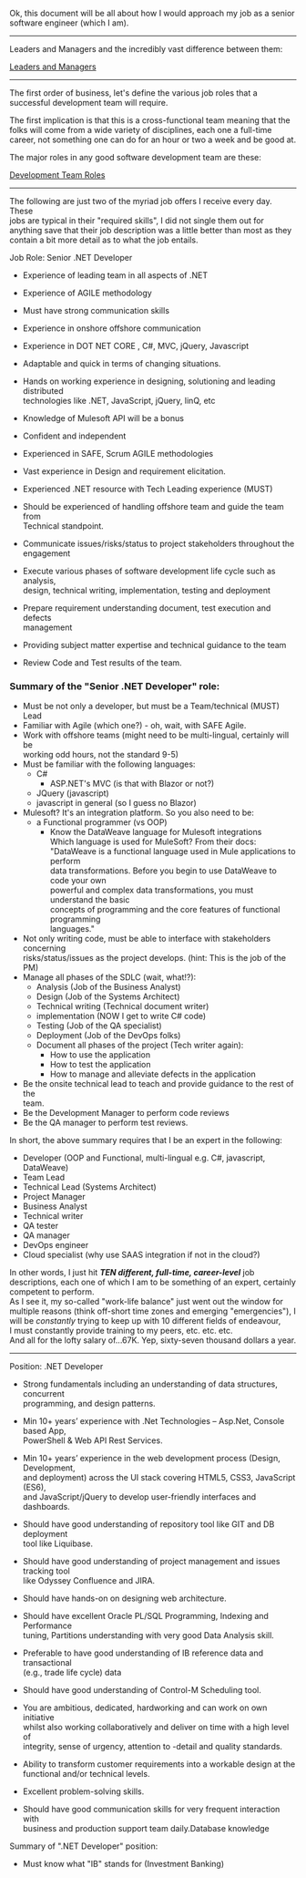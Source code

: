 
Ok, this document will be all about how I would approach my job as a senior  
software engineer (which I am).  

<hr>  

Leaders and Managers and the incredibly vast difference between them:  

[Leaders and Managers][LeadersAndManagers-Url]  

<hr>  

The first order of business, let's define the various job roles that a  
successful development team will require.  

The first implication is that this is a cross-functional team meaning that the  
folks will come from a wide variety of disciplines, each one a full-time  
career, not something one can do for an hour or two a week and be good at.  

The major roles in any good software development team are these:  

[Development Team Roles][DevelopmentTeamRoles-Url]  

<hr>  

The following are just two of the myriad job offers I receive every day. These  
jobs are typical in their "required skills", I did not single them out for  
anything save that their job description was a little better than most as they  
contain a bit more detail as to what the job entails.  

Job Role: Senior .NET Developer

- Experience of leading team in all aspects of .NET

- Experience of AGILE methodology

- Must have strong communication skills

- Experience in onshore offshore communication 

- Experience in DOT NET CORE , C#, MVC, jQuery, Javascript

- Adaptable and quick in terms of changing situations.

- Hands on working experience in designing, solutioning and leading distributed  
  technologies like .NET, JavaScript, jQuery, linQ, etc

- Knowledge of Mulesoft API will be a bonus

- Confident and independent                    

- Experienced in SAFE, Scrum AGILE methodologies

- Vast experience in Design and requirement elicitation.

- Experienced .NET resource with Tech Leading experience (MUST)

- Should be experienced of handling offshore team and guide the team from  
  Technical standpoint.

- Communicate issues/risks/status to project stakeholders throughout the  
  engagement 

- Execute various phases of software development life cycle such as analysis,  
  design, technical writing, implementation, testing and deployment            

- Prepare requirement understanding document, test execution and defects  
  management           

- Providing subject matter expertise and technical guidance to the team

- Review Code and Test results of the team.  

### Summary of the "Senior .NET Developer" role:  
- Must be not only a developer, but must be a Team/technical (MUST) Lead  
- Familiar with Agile (which one?) - oh, wait, with SAFE Agile.
- Work with offshore teams (might need to be multi-lingual, certainly will be  
  working odd hours, not the standard 9-5)  
- Must be familiar with the following languages:  
  - C#  
    - ASP.NET's MVC (is that with Blazor or not?)  
  - JQuery (javascript)
  - javascript in general (so I guess no Blazor)  
- Mulesoft? It's an integration platform. So you also need to be:  
  - a Functional programmer (vs OOP)
    - Know the DataWeave language for Mulesoft integrations  
    Which language is used for MuleSoft? From their docs:  
      "DataWeave is a functional language used in Mule applications to perform  
      data transformations. Before you begin to use DataWeave to code your own  
      powerful and complex data transformations, you must understand the basic  
      concepts of programming and the core features of functional programming  
      languages."  
- Not only writing code, must be able to interface with stakeholders concerning  
  risks/status/issues as the project develops. (hint: This is the job of the PM)  
- Manage all phases of the SDLC (wait, what!?):  
  - Analysis (Job of the Business Analyst)
  - Design (Job of the Systems Architect)  
  - Technical writing (Technical document writer)  
  - implementation (NOW I get to write C# code)
  - Testing (Job of the QA specialist)  
  - Deployment (Job of the DevOps folks)  
  - Document all phases of the project (Tech writer again):
    - How to use the application
    - How to test the application
    - How to manage and alleviate defects in the application  
- Be the onsite technical lead to teach and provide guidance to the rest of the  
  team.
- Be the Development Manager to perform code reviews  
- Be the QA manager to perform test reviews.  

In short, the above summary requires that I be an expert in the following:  
- Developer (OOP and Functional, multi-lingual e.g. C#, javascript, DataWeave)  
- Team Lead
- Technical Lead (Systems Architect)  
- Project Manager
- Business Analyst
- Technical writer  
- QA tester
- QA manager
- DevOps engineer
- Cloud specialist (why use SAAS integration if not in the cloud?)

In other words, I just hit ***TEN different, full-time, career-level*** job  
descriptions, each one of which I am to be something of an expert, certainly  
competent to perform.  
As I see it, my so-called "work-life balance" just went out the window for  
multiple reasons (think off-short time zones and emerging "emergencies"), I  
will be *constantly* trying to keep up with 10 different fields of endeavour,  
I must constantly provide training to my peers, etc. etc. etc.  
And all for the lofty salary of...67K. Yep, sixty-seven thousand dollars a year.  

<hr>  

Position: .NET Developer

- Strong fundamentals including an understanding of data structures, concurrent  
  programming, and design patterns.

- Min 10+ years’ experience with .Net Technologies – Asp.Net, Console based App,  
  PowerShell & Web API Rest Services.

- Min 10+ years’ experience in the web development process (Design, Development,  
  and deployment) across the UI stack covering HTML5, CSS3, JavaScript (ES6),  
  and JavaScript/jQuery to develop user-friendly interfaces and dashboards.

- Should have good understanding of repository tool like GIT and DB deployment  
  tool like Liquibase.

- Should have good understanding of project management and issues tracking tool  
  like Odyssey Confluence and JIRA.

- Should have hands-on on designing web architecture.

- Should have excellent Oracle PL/SQL Programming, Indexing and Performance  
  tuning, Partitions understanding with very good Data Analysis skill.

- Preferable to have good understanding of IB reference data and transactional  
  (e.g., trade life cycle) data

- Should have good understanding of Control-M Scheduling tool.

- You are ambitious, dedicated, hardworking and can work on own initiative  
  whilst also working collaboratively and deliver on time with a high level of  
  integrity, sense of urgency, attention to -detail and quality standards.

- Ability to transform customer requirements into a workable design at the  
  functional and/or technical levels.

- Excellent problem-solving skills.

- Should have good communication skills for very frequent interaction with  
  business and production support team daily.Database knowledge
 
 Summary of ".NET Developer" position:
 - Must know what "IB" stands for (Investment Banking)  

[LeadersAndManagers-Url]: ./Define%20Leader%20and%20Define%20Manager.md  
[DevelopmentTeamRoles-Url]: ./WorkFlowRoles.md  
